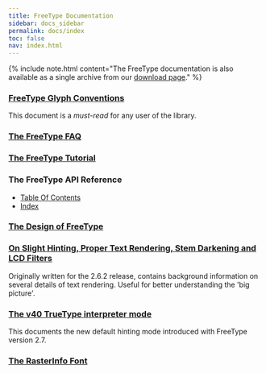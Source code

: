 ```yaml
---
title: FreeType Documentation
sidebar: docs_sidebar
permalink: docs/index
toc: false
nav: index.html
---
```


{% include note.html content="The FreeType documentation is also available as a single archive from our [download page](../download)." %}

### [FreeType Glyph Conventions](glyphs)

This document is a *must-read* for any user of the library.

### [The FreeType FAQ](faq)

### [The FreeType Tutorial](tutorial)

### The FreeType API Reference

-   [Table Of Contents](reference/ft2-toc)
-   [Index](reference/ft2-index)

### [The Design of FreeType](design)

### [On Slight Hinting, Proper Text Rendering, Stem Darkening and LCD Filters](text-rendering-general.html)

Originally written for the 2.6.2 release, contains background
information on several details of text rendering. Useful for better
understanding the 'big picture'.

### [The v40 TrueType interpreter mode](subpixel-hinting.html)

This documents the new default hinting mode introduced with FreeType
version 2.7.

### [The RasterInfo Font](rasterinfo/rasterinfo.html)

